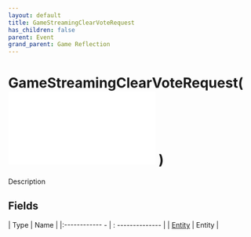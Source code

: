```yaml
---
layout: default
title: GameStreamingClearVoteRequest
has_children: false
parent: Event
grand_parent: Game Reflection
---
```

# GameStreamingClearVoteRequest( ![ EntityEventBase ](game-reflection/events/entity_event_base.md) )
Description 

## Fields
| Type | Name |
|:------------ - | : -------------- |
| [Entity](game-reflection/classes/entity.md) | Entity |
